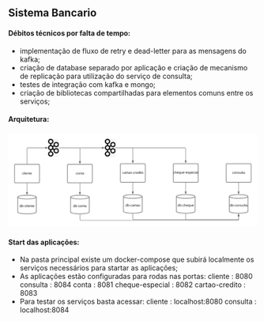## Sistema Bancario

#### Débitos técnicos por falta de tempo:
- implementação de fluxo de retry e dead-letter para as mensagens do kafka;
- criação de database separado por aplicação e criação de mecanismo de replicação para utilização do serviço de consulta;
- testes de integração com kafka e mongo;
- criação de bibliotecas compartilhadas para elementos comuns entre os serviços;


#### Arquitetura:
![alt text](https://github.com/nathaliaalvess/sistema-bancario/blob/develop/arquitetura.png?raw=true)


#### Start das aplicações:
- Na pasta principal existe um docker-compose que subirá localmente os serviços necessários para startar as aplicações;
- As aplicações estão configuradas para rodas nas portas:
		cliente : 8080
		consulta : 8084
		conta : 8081
		cheque-especial : 8082
		cartao-credito : 8083
- Para testar os serviços basta acessar:
		cliente : localhost:8080
		consulta : localhost:8084 
